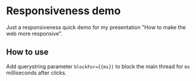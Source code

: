 # Responsiveness demo 

Just a responsiveness quick demo for my presentation "How to make the web more responsive".

## How to use

Add querystring parameter `blockFor={{ms}}` to block the main thread for `ms` milliseconds after clicks.